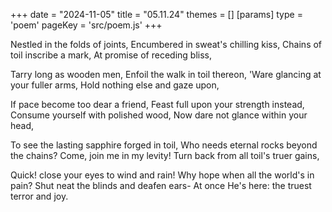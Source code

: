 +++
date = "2024-11-05"
title = "05.11.24"
themes = []
[params]
  type = 'poem'
  pageKey = 'src/poem.js'
+++

Nestled in the folds of joints,
Encumbered in sweat's chilling kiss,
Chains of toil inscribe a mark,
At promise of receding bliss,

Tarry long as wooden men,
Enfoil the walk in toil thereon,
'Ware glancing at your fuller arms,
Hold nothing else and gaze upon,

If pace become too dear a friend,
Feast full upon your strength instead,
Consume yourself with polished wood,
Now dare not glance within your head,

To see the lasting sapphire forged in toil,
Who needs eternal rocks beyond the chains?
Come, join me in my levity!
Turn back from all toil's truer gains,

Quick! close your eyes to wind and rain!
Why hope when all the world's in pain?
Shut neat the blinds and deafen ears-
At once He's here: the truest terror and joy.

